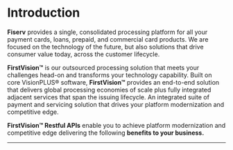 

# Introduction

**Fiserv** provides a single, consolidated processing platform for all your payment cards, loans, prepaid, and commercial card products. We are focused on the technology of the future, but also solutions that drive consumer value today, across the customer lifecycle.

**FirstVision™** is our outsourced processing solution that meets your challenges head-on and transforms your technology capability. Built on core VisionPLUS® software, **FirstVision™** provides an end-to-end solution that delivers global processing economies of scale plus fully integrated adjacent services that span the issuing lifecycle. An integrated suite of payment and servicing solution that drives your platform modernization and competitive edge.

**FirstVision™ Restful APIs** enable you to achieve platform modernization and competitive edge delivering the following **benefits to your business.**

---

<!-- type: row -->

<!-- type: card
title: Accelerating Your Time to Market
description: Extensive parameterization and service-based architecture with API enabled and a fully integrated suite of solutions for managing credit, debit, loans and payments ensures quicker application development and integration, rapid roll-out of new products and services.
-->

<!-- type: card
title: Helping You Ride the Latest Wave of Innovation
description: Platform architecture built around technology simplification and leveraging open APIs, reducing the cost of change and meeting your need for ongoing innovation to differentiate your product set – now and forward into the future.
-->

<!-- type: card
title: Enables Rapid Speed of Change / Speed to Market
description: FirstVision™ oriented architecture with open APIs enables service consumption rather than change management.
-->

<!-- type: row-end -->
